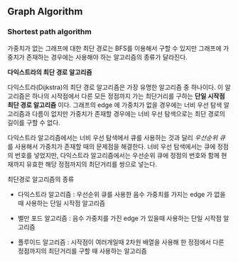 ## Graph Algorithm
### Shortest path algorithm

가중치가 없는 그래프에 대한 최단 경로는 BFS를 이용해서 구할 수 있지만 그래프에 가중치가 존재하는 경우에는 사용해야 하는 알고리즘의 종류가 달라진다.


**다익스트라의 최단 경로 알고리즘**


다익스트라(Dijkstra)의 최단 경로 알고리즘은 가장 유명한 알고리즘 중 하나이다. 이 알고리즘은 하나의 시작점에서 다른 모든 정점까지 가는 최단거리를 구하는 **단일 시작점 최단 경로 알고리즘** 이다. 그래프의 edge 에 가중치가 없을 경우에는 너비 우선 탐색 알고리즘과 다름이 없지만 가중치가 존재할 경우에는 너비 우선 탐색으로는 최단 경로의 길이를 구할 수 없다. 


다익스트라 알고리즘에서는 너비 우선 탐색에서 큐를 사용하는 것과 달리 *우선순위 큐* 를 사용해서 가중치가 존재할 때의 문제점을 해결한다. 너비 우선 탐색에서는 큐에 정점의 번호를 넣었지만, 다익스트라 알고리즘에서는 우선순위 큐에 정점의 번호와 함께 현재까지 유효한 해당 정점까지의 최단거리를 쌍으로 넣는다. 

최단경로 알고리즘의 종류 

* 다익스트라 알고리즘 : 우선순위 큐를 사용한 음수 가중치를 가지는 edge 가 없을 때 사용하는 단일 시작점 알고리즘

* 벨만 포드 알고리즘 : 음수 가중치를 가진 edge 가 있을때 사용하는 단일 시작점 알고리즘

* 플루이드 알고리즘 : 시작점이 여러개일때 2차원 배열을 사용해 한 정점에서 다른 정점까지의 최단거리를 구할 때 사용하는 알고리즘